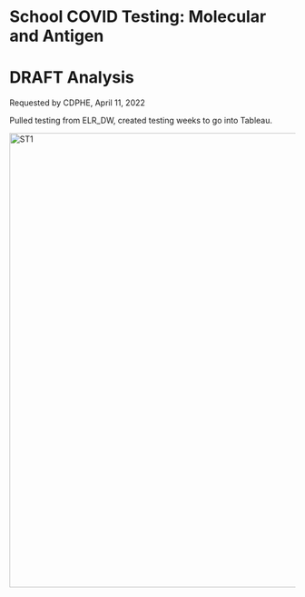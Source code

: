 # School COVID Testing: Molecular and Antigen
# DRAFT Analysis

Requested by CDPHE, April 11, 2022

Pulled testing from ELR_DW, created testing weeks to go into Tableau.

<img src="https://github.com/mapike907/Images/blob/main/School%20Test%201.PNG" alt="ST1" width="800"/> 
